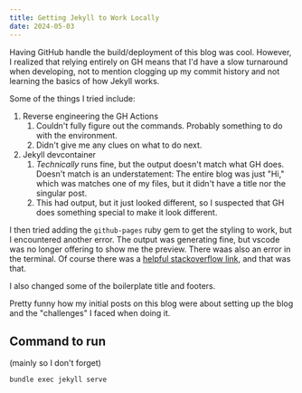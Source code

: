 ```yaml
---
title: Getting Jekyll to Work Locally
date: 2024-05-03
---
```

Having GitHub handle the build/deployment of this blog was cool. However, I realized that relying entirely on GH means that I'd have a slow turnaround when developing, not to mention clogging up my commit history and not learning the basics of how Jekyll works. 

Some of the things I tried include:
1. Reverse engineering the GH Actions
    1. Couldn't fully figure out the commands. Probably something to do with the environment.
    1. Didn't give me any clues on what to do next.
1. Jekyll devcontainer
    1. *Technically* runs fine, but the output doesn't match what GH does. Doesn't match is an understatement: The entire blog was just "Hi," which was matches one of my files, but it didn't have a title nor the singular post. 
    1. This had output, but it just looked different, so I suspected that GH does something special to make it look different. 

I then tried adding the `github-pages` ruby gem to get the styling to work, but I encountered another error. The output was generating fine, but vscode was no longer offering to show me the preview. There waas also an error in the terminal. Of course there was a [helpful stackoverflow link](https://stackoverflow.com/questions/69890412/bundler-failed-to-load-command-jekyll/), and that was that. 

I also changed some of the boilerplate title and footers.

Pretty funny how my initial posts on this blog were about setting up the blog and the "challenges" I faced when doing it. 

## Command to run
(mainly so I don't forget)
```
bundle exec jekyll serve
```